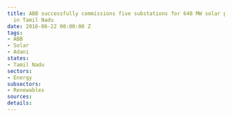 ```yaml
---
title: ABB successfully commissions five substations for 648 MW solar power project
  in Tamil Nadu
date: 2016-06-22 00:00:00 Z
tags:
- ABB
- Solar
- Adani
states:
- Tamil Nadu
sectors:
- Energy
subsectors:
- Renewables
sources: 
details: 
---
```


